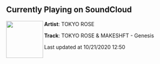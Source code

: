 ## Currently Playing on SoundCloud

[<img align="left" width="100" src="https://i1.sndcdn.com/artworks-h1SMsEIVMVOIEmbN-vxgy1w-t50x50.jpg">](https://soundcloud.com/tokyoroseofficial/tokyo-rose-makeshft-genesis)

**Artist**: TOKYO ROSE 

**Track**: TOKYO ROSE & MAKESHFT - Genesis

Last updated at 10/21/2020 12:50

